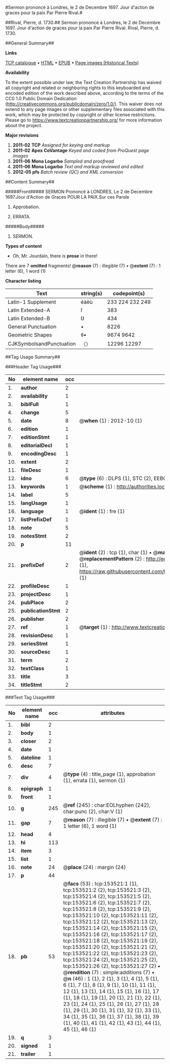 #Sermon prononcé à Londres, le 2 de Decembre 1697. Jour d'action de graces pour la paix Par Pierre Rival.#

##Rival, Pierre, d. 1730.##
Sermon prononcé à Londres, le 2 de Decembre 1697. Jour d'action de graces pour la paix Par Pierre Rival.
Rival, Pierre, d. 1730.

##General Summary##

**Links**

[TCP catalogue](http://www.ota.ox.ac.uk/tcp/)  • 
[HTML](http://tei.it.ox.ac.uk/tcp/Texts-HTML/free/A91/A91847.html)  • 
[EPUB](http://tei.it.ox.ac.uk/tcp/Texts-EPUB/free/A91/A91847.epub) • 
[Page images (Historical Texts)](https://historicaltexts.jisc.ac.uk/eebo-99895930e)

**Availability**

To the extent possible under law, the Text Creation Partnership has waived all copyright and related or neighboring rights to this keyboarded and encoded edition of the work described above, according to the terms of the CC0 1.0 Public Domain Dedication (http://creativecommons.org/publicdomain/zero/1.0/). This waiver does not extend to any page images or other supplementary files associated with this work, which may be protected by copyright or other license restrictions. Please go to https://www.textcreationpartnership.org/ for more information about the project.

**Major revisions**

1. __2011-02__ __TCP__ *Assigned for keying and markup*
1. __2011-02__ __Apex CoVantage__ *Keyed and coded from ProQuest page images*
1. __2011-06__ __Mona Logarbo__ *Sampled and proofread*
1. __2011-06__ __Mona Logarbo__ *Text and markup reviewed and edited*
1. __2012-05__ __pfs__ *Batch review (QC) and XML conversion*

##Content Summary##

#####Front#####
SERMON Prononcé à LONDRES, Le 2 de Decembre 1697.Jour d'Action de Graces POUR LA PAIX.Sur ces Parole
1. Approbation.

1. ERRATA.

#####Body#####

1. SERMON.

**Types of content**

  * Oh, Mr. Jourdain, there is **prose** in there!

There are 7 **omitted** fragments! 
 @__reason__ (7) : illegible (7)  •  @__extent__ (7) : 1 letter (6), 1 word (1)

**Character listing**


|Text|string(s)|codepoint(s)|
|---|---|---|
|Latin-1 Supplement|éàèù|233 224 232 249|
|Latin Extended-A|ſ|383|
|Latin Extended-B|Ʋ|434|
|General Punctuation|•|8226|
|Geometric Shapes|◊▪|9674 9642|
|CJKSymbolsandPunctuation|〈〉|12296 12297|

##Tag Usage Summary##

###Header Tag Usage###

|No|element name|occ|attributes|
|---|---|---|---|
|1.|__author__|2||
|2.|__availability__|1||
|3.|__biblFull__|1||
|4.|__change__|5||
|5.|__date__|8| @__when__ (1) : 2012-10 (1)|
|6.|__edition__|1||
|7.|__editionStmt__|1||
|8.|__editorialDecl__|1||
|9.|__encodingDesc__|1||
|10.|__extent__|2||
|11.|__fileDesc__|1||
|12.|__idno__|6| @__type__ (6) : DLPS (1), STC (2), EEBO-CITATION (1), PROQUEST (1), VID (1)|
|13.|__keywords__|1| @__scheme__ (1) : http://authorities.loc.gov/ (1)|
|14.|__label__|5||
|15.|__langUsage__|1||
|16.|__language__|1| @__ident__ (1) : fre (1)|
|17.|__listPrefixDef__|1||
|18.|__note__|5||
|19.|__notesStmt__|2||
|20.|__p__|11||
|21.|__prefixDef__|2| @__ident__ (2) : tcp (1), char (1)  •  @__matchPattern__ (2) : ([0-9\-]+):([0-9IVX]+) (1), (.+) (1)  •  @__replacementPattern__ (2) : http://eebo.chadwyck.com/downloadtiff?vid=$1&page=$2 (1), https://raw.githubusercontent.com/textcreationpartnership/Texts/master/tcpchars.xml#$1 (1)|
|22.|__profileDesc__|1||
|23.|__projectDesc__|1||
|24.|__pubPlace__|2||
|25.|__publicationStmt__|2||
|26.|__publisher__|2||
|27.|__ref__|1| @__target__ (1) : http://www.textcreationpartnership.org/docs/. (1)|
|28.|__revisionDesc__|1||
|29.|__seriesStmt__|1||
|30.|__sourceDesc__|1||
|31.|__term__|2||
|32.|__textClass__|1||
|33.|__title__|3||
|34.|__titleStmt__|2||


###Text Tag Usage###

|No|element name|occ|attributes|
|---|---|---|---|
|1.|__bibl__|2||
|2.|__body__|1||
|3.|__closer__|2||
|4.|__date__|1||
|5.|__dateline__|1||
|6.|__desc__|7||
|7.|__div__|4| @__type__ (4) : title_page (1), approbation (1), errata (1), sermon (1)|
|8.|__epigraph__|1||
|9.|__front__|1||
|10.|__g__|245| @__ref__ (245) : char:EOLhyphen (242), char:punc (2), char:V (1)|
|11.|__gap__|7| @__reason__ (7) : illegible (7)  •  @__extent__ (7) : 1 letter (6), 1 word (1)|
|12.|__head__|4||
|13.|__hi__|113||
|14.|__item__|3||
|15.|__list__|1||
|16.|__note__|24| @__place__ (24) : margin (24)|
|17.|__p__|44||
|18.|__pb__|53| @__facs__ (53) : tcp:153521:1 (1), tcp:153521:2 (2), tcp:153521:3 (2), tcp:153521:4 (2), tcp:153521:5 (2), tcp:153521:6 (2), tcp:153521:7 (2), tcp:153521:8 (2), tcp:153521:9 (2), tcp:153521:10 (2), tcp:153521:11 (2), tcp:153521:12 (2), tcp:153521:13 (2), tcp:153521:14 (2), tcp:153521:15 (2), tcp:153521:16 (2), tcp:153521:17 (2), tcp:153521:18 (2), tcp:153521:19 (2), tcp:153521:20 (2), tcp:153521:21 (2), tcp:153521:22 (2), tcp:153521:23 (2), tcp:153521:24 (2), tcp:153521:25 (2), tcp:153521:26 (2), tcp:153521:27 (2)  •  @__rendition__ (7) : simple:additions (7)  •  @__n__ (46) : 1 (1), 2 (1), 3 (1), 4 (1), 5 (1), 6 (1), 7 (1), 8 (1), 9 (1), 10 (1), 11 (1), 12 (1), 13 (1), 14 (1), 15 (1), 16 (1), 17 (1), 18 (1), 19 (1), 20 (1), 21 (1), 22 (1), 23 (1), 24 (1), 25 (1), 26 (1), 27 (1), 28 (1), 29 (1), 30 (1), 31 (1), 32 (1), 33 (1), 34 (1), 35 (1), 36 (1), 37 (1), 38 (1), 39 (1), 40 (1), 41 (1), 42 (1), 43 (1), 44 (1), 45 (1), 46 (1)|
|19.|__q__|3||
|20.|__signed__|1||
|21.|__trailer__|1||
